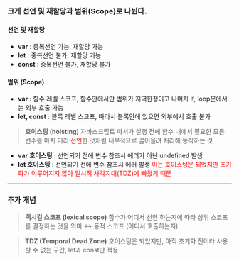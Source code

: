 <h3 id="크게-선언-및-재할당과-범위scope로-나뉜다">크게 선언 및 재할당과 범위(Scope)로 나뉜다.</h3>
<h4 id="선언-및-재할당">선언 및 재할당</h4>
<ul>
<li><strong>var</strong> : 중복선언 가능, 재할당 가능</li>
<li><strong>let</strong> : 중복선언 불가, 재할당 가능</li>
<li><strong>const</strong> : 중복선언 불가, 재할당 불가</li>
</ul>
<h4 id="범위-scope">범위 (Scope)</h4>
<ul>
<li><strong>var</strong> : 함수 레벨 스코프, 함수안에서만 범위가 지역한정이고 나머지 if, loop문에서는 외부 호출 가능</li>
<li><strong>let, const</strong> : 블록 레벨 스코프, 따라서 블록안에 있으면 외부에서 호출 불가</li>
</ul>
<blockquote>
<p><strong>호이스팅 (hoisting)</strong>
자바스크립트 파서가 실행 전에 함수 내에서 필요한 모든 변수를 마치 미리 <font color="red">선언</font>한 것처럼 내부적으로 끌어올려 처리해 동작하는 것</p>
</blockquote>
<ul>
<li><strong>var 호이스팅</strong> : 선언되기 전에 변수 참조시 에러가 아닌 undefined 발생</li>
<li><strong>let 호이스팅</strong> : 선언되기 전에 변수 참조시 에러 발생
<font color="red">이는 호이스팅은 되었지만 초기화가 이루어지지 않아 일시적 사각지대(TDZ)에 빠졌기 때문</font></li>
</ul>
<hr />
<h3 id="추가-개념">추가 개념</h3>
<blockquote>
<p><strong>렉시컬 스코프 (lexical scope)</strong>
        함수가 어디서 선언 하는지에 따라 상위 스코프를 결정하는 것을 의미 ↔ 동적 스코프 (어디서 호출하는지)</p>
</blockquote>
<blockquote>
<p><strong>TDZ (Temporal Dead Zone)</strong>
호이스팅은 되었지만, 아직 초기화 전이라 사용할 수 없는 구간, let과 const만 적용</p>
</blockquote>